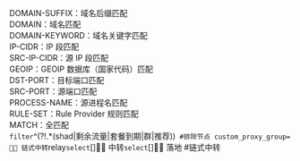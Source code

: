 DOMAIN-SUFFIX：域名后缀匹配  
DOMAIN：域名匹配  
DOMAIN-KEYWORD：域名关键字匹配  
IP-CIDR：IP 段匹配  
SRC-IP-CIDR：源 IP 段匹配  
GEOIP：GEOIP 数据库（国家代码）匹配  
DST-PORT：目标端口匹配  
SRC-PORT：源端口匹配  
PROCESS-NAME：源进程名匹配  
RULE-SET：Rule Provider 规则匹配  
MATCH：全匹配  
`filter`^(?!.*(shad|剩余流量|套餐到期|群|推荐))` #排除节点
custom_proxy_group=👨‍💻 链式中转`relay`select`[]👨‍💻 中转`select`[]👨‍💻 落地 #链式中转
